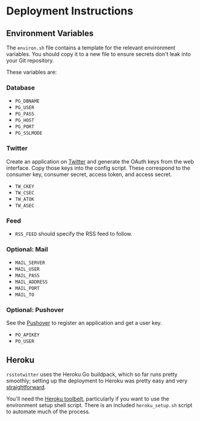 # Deployment Instructions

## Environment Variables
The `environ.sh` file contains a template for the relevant environment 
variables. You should copy it to a new file to ensure secrets don't leak
into your Git repository.

These variables are:

### Database
* `PG_DBNAME`
* `PG_USER`
* `PG_PASS`
* `PG_HOST`
* `PG_PORT`
* `PG_SSLMODE`

### Twitter
Create an application on [Twitter](https://dev.twitter.com) and generate the
OAuth keys from the web interface. Copy those keys into the config script.
These correspond to the consumer key, consumer secret, access token, and
access secret.
* `TW_CKEY`
* `TW_CSEC`
* `TW_ATOK`
* `TW_ASEC`

### Feed
* `RSS_FEED` should specify the RSS feed to follow.

### Optional: Mail
* `MAIL_SERVER`
* `MAIL_USER`
* `MAIL_PASS`
* `MAIL_ADDRESS`
* `MAIL_PORT`
* `MAIL_TO`

### Optional: Pushover
See the [Pushover](https://www.pushover.net) to register an application and
get a user key.
* `PO_APIKEY`
* `PO_USER`

## Heroku
`rsstotwitter` uses the Heroku Go buildpack, which so far runs pretty smoothly;
setting up the deployment to Heroku was pretty easy and very
[straightforward](https://gist.github.com/299535bbf56bf3016cba).

You'll need the [Heroku toolbelt](https://toolbelt.heroku.com/), particularly
if you want to use the environment setup shell script. There is an included
`heroku_setup.sh` script to automate much of the process.
